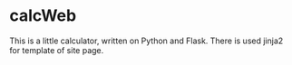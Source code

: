 # calcWeb
This is a little calculator, written on Python and Flask. 
There is used jinja2 for template of site page.
